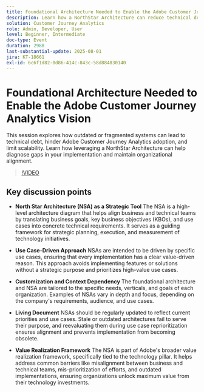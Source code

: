 ```yaml
---
title: Foundational Architecture Needed to Enable the Adobe Customer Journey Analytics Vision
description: Learn how a NorthStar Architecture can reduce technical debt, streamline Adobe Customer Journey Analytics adoption, and support scalable, aligned Adobe Experience Platform implementations.
solution: Customer Journey Analytics
role: Admin, Developer, User
level: Beginner, Intermediate
doc-type: Event
duration: 2988
last-substantial-update: 2025-08-01
jira: KT-18661
exl-id: 6c6f1d82-0d86-414c-843c-58d884830140
---
```

# Foundational Architecture Needed to Enable the Adobe Customer Journey Analytics Vision

This session explores how outdated or fragmented systems can lead to technical debt, hinder Adobe Customer Journey Analytics adoption, and limit scalability. Learn how leveraging a NorthStar Architecture can help diagnose gaps in your implementation and maintain organizational alignment.

>[!VIDEO](https://video.tv.adobe.com/v/3470281/?learn=on&enablevpops)

## Key discussion points

* **North Star Architecture (NSA) as a Strategic Tool** The NSA is a high-level architecture diagram that helps align business and technical teams by translating business goals, key business objectives (KBOs), and use cases into concrete technical requirements. It serves as a guiding framework for strategic planning, execution, and measurement of technology initiatives.

* **Use Case-Driven Approach** NSAs are intended to be driven by specific use cases, ensuring that every implementation has a clear value-driven reason. This approach avoids implementing features or solutions without a strategic purpose and prioritizes high-value use cases.

* **Customization and Context Dependency** The foundational architecture and NSA are tailored to the specific needs, verticals, and goals of each organization. Examples of NSAs vary in depth and focus, depending on the company's requirements, audience, and use cases.

* **Living Document** NSAs should be regularly updated to reflect current priorities and use cases. Stale or outdated architectures fail to serve their purpose, and reevaluating them during use case reprioritization ensures alignment and prevents implementation from becoming obsolete.

* **Value Realization Framework** The NSA is part of Adobe's broader value realization framework, specifically tied to the technology pillar. It helps address common barriers like misalignment between business and technical teams, mis-prioritization of efforts, and outdated implementations, ensuring organizations unlock maximum value from their technology investments.
